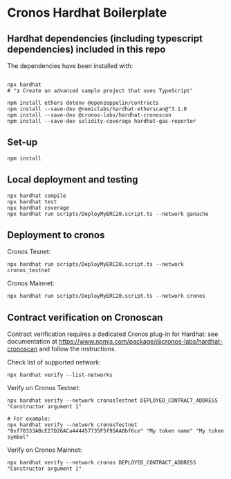 # Cronos Hardhat Boilerplate

## Hardhat dependencies (including typescript dependencies) included in this repo

The dependencies have been installed with:

```shell

npx hardhat
# "❯ Create an advanced sample project that uses TypeScript"

npm install ethers dotenv @openzeppelin/contracts
npm install --save-dev @nomiclabs/hardhat-etherscan@^3.1.0
npm install --save-dev @cronos-labs/hardhat-cronoscan
npm install --save-dev solidity-coverage hardhat-gas-reporter
```

## Set-up

```shell
npm install
```

## Local deployment and testing

```shell
npx hardhat compile
npx hardhat test
npx hardhat coverage
npx hardhat run scripts/DeployMyERC20.script.ts --network ganache
```

## Deployment to cronos

Cronos Tesnet:

```shell
npx hardhat run scripts/DeployMyERC20.script.ts --network cronos_testnet
```

Cronos Mainnet:

```shell
npx hardhat run scripts/DeployMyERC20.script.ts --network cronos
```

## Contract verification on Cronoscan

Contract verification requires a dedicated Cronos plug-in for Hardhat: see documentation at https://www.npmjs.com/package/@cronos-labs/hardhat-cronoscan and follow the instructions.

Check list of supported network:

```
npx hardhat verify --list-networks
```

Verify on Cronos Testnet:

```shell
npx hardhat verify --network cronosTestnet DEPLOYED_CONTRACT_ADDRESS "Constructor argument 1"

# For example:
npx hardhat verify --network cronosTestnet "0xf70333ABcE27D26ACa444457735F5f95AA0bf6ce" "My token name" "My token symbol"
```

Verify on Cronos Mainnet:

```shell
npx hardhat verify --network cronos DEPLOYED_CONTRACT_ADDRESS "Constructor argument 1"
```
